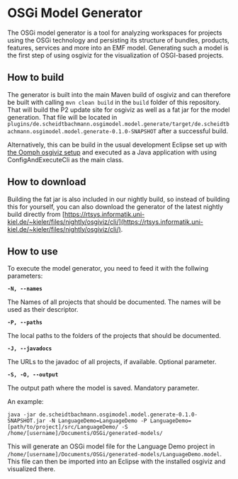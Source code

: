 # OSGi Model Generator
The OSGi model generator is a tool for analyzing workspaces for projects using the OSGi technology and persisting its structure of bundles, products, features, services and more into an EMF model. Generating such a model is the first step of using osgiviz for the visualization of OSGI-based projects. 

## How to build
The generator is built into the main Maven build of osgiviz and can therefore be built with calling `mvn clean build` in the `build` folder of this repository. That will build the P2 update site for osgiviz as well as a fat jar for the model generation. That file will be located in `plugins/de.scheidtbachmann.osgimodel.model.generate/target/de.scheidtbachmann.osgimodel.model.generate-0.1.0-SNAPSHOT` after a successful build.

Alternatively, this can be build in the usual development Eclipse set up with [the Oomph osgiviz setup](https://github.com/OpenKieler/config/blob/master/OsgiViz.setup) and executed as a Java application with using ConfigAndExecuteCli as the main class.

## How to download
Building the fat jar is also included in our nightly build, so instead of building this for yourself, you can also download the generator of the latest nightly build directly from [https://rtsys.informatik.uni-kiel.de/~kieler/files/nightly/osgiviz/cli/](https://rtsys.informatik.uni-kiel.de/~kieler/files/nightly/osgiviz/cli/).

## How to use
To execute the model generator, you need to feed it with the follwing parameters:

**`-N, --names`**

The Names of all projects that should be documented. The names will be used as their descriptor.

**`-P, --paths`**

The local paths to the folders of the projects that should be documented.

**`-J, --javadocs`**

The URLs to the javadoc of all projects, if available. Optional parameter.

**`-S, -O, --output`**

The output path where the model is saved. Mandatory parameter.

An example:

`java -jar de.scheidtbachmann.osgimodel.model.generate-0.1.0-SNAPSHOT.jar -N LanguageDemo=LanguageDemo -P LanguageDemo=[path/to/project]/src/LanguageDemo/ -S /home/[username]/Documents/OSGi/generated-models/`

This will generate an OSGi model file for the Language Demo project in `/home/[username]/Documents/OSGi/generated-models/LanguageDemo.model`.
This file can then be imported into an Eclipse with the installed osgiviz and visualized there.
